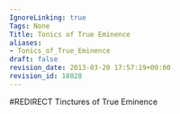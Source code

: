 ```yaml
---
IgnoreLinking: true
Tags: None
Title: Tonics of True Eminence
aliases:
- Tonics_of_True_Eminence
draft: false
revision_date: 2013-03-20 17:57:19+00:00
revision_id: 18828
---
```


#REDIRECT Tinctures of True Eminence